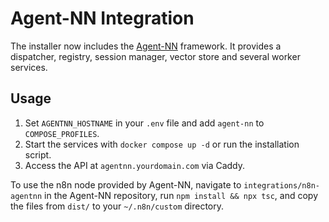 # Agent-NN Integration

The installer now includes the [Agent-NN](https://github.com/EcoSphereNetwork/Agent-NN) framework. It provides a dispatcher, registry, session manager, vector store and several worker services.

## Usage

1. Set `AGENTNN_HOSTNAME` in your `.env` file and add `agent-nn` to `COMPOSE_PROFILES`.
2. Start the services with `docker compose up -d` or run the installation script.
3. Access the API at `agentnn.yourdomain.com` via Caddy.

To use the n8n node provided by Agent-NN, navigate to `integrations/n8n-agentnn` in the Agent-NN repository, run `npm install && npx tsc`, and copy the files from `dist/` to your `~/.n8n/custom` directory.
